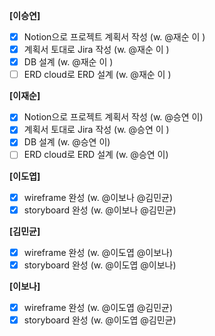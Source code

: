 **[이승연]**

- [x]  Notion으로 프로젝트 계획서 작성 (w. @재순 이 )
- [x]  계획서 토대로 Jira 작성 (w. @재순 이 )
- [x]  DB 설계 (w. @재순 이 )
- [ ]  ERD cloud로 ERD 설계 (w. @재순 이 )

**[이재순]**

- [x]  Notion으로 프로젝트 계획서 작성 (w. @승연 이)
- [x]  계획서 토대로 Jira 작성 (w. @승연 이  )
- [x]  DB 설계 (w. @승연 이)
- [ ]  ERD cloud로 ERD 설계 (w. @승연 이)

**[이도엽]**

- [x]  wireframe 완성 (w. @이보나 @김민균)
- [x]  storyboard 완성 (w. @이보나  @김민균)

**[김민균]**

- [x]  wireframe 완성 (w. @이도엽 @이보나)
- [x]  storyboard 완성 (w. @이도엽 @이보나)

**[이보나]**

- [x]  wireframe 완성 (w. @이도엽 @김민균)
- [x]  storyboard 완성 (w. @이도엽 @김민균)
